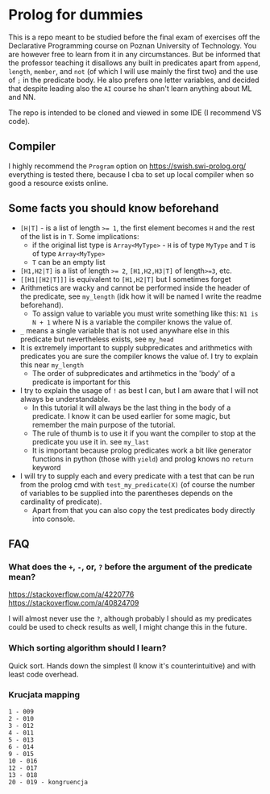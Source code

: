 # Prolog for dummies
This is a repo meant to be studied before the final exam of exercises off the Declarative Programming course on Poznan University of Technology. You are however free to learn from it in any circumstances. But be informed that the professor teaching it disallows any built in predicates apart from `append`, `length`, `member`, and `not` (of which I will use mainly the first two) and the use of `;` in the predicate body. He also prefers one letter variables, and decided that despite leading also the `AI` course he shan't learn anything about ML and NN. 

The repo is intended to be cloned and viewed in some IDE (I recommend VS code).

## Compiler
I highly recommend the `Program` option on https://swish.swi-prolog.org/ everything is tested there, because I cba to set up local compiler when so good a resource exists online.

## Some facts you should know beforehand

* `[H|T]` - is a list of length `>= 1`, the first element becomes `H` and the rest of the list is in `T`. Some implications:
    * if the original list type is `Array<MyType>` - `H` is of type `MyType` and `T` is of type `Array<MyType>`
    * `T` can be an empty list
* `[H1,H2|T]` is a list of length `>= 2`, `[H1,H2,H3|T]` of length`>=3`, etc.
* `[[H1|[H2|T]]]` is equivalent to `[H1,H2|T]` but I sometimes forget
* Arithmetics are wacky and cannot be performed inside the header of the predicate, see `my_length` (idk how it will be named I write the readme beforehand).
    * To assign value to variable you must write something like this: `N1 is N + 1` where N is a variable the compiler knows the value of.
* `_` means a single variable that is not used anywhare else in this predicate but nevertheless exists, see `my_head`
* It is extremely important to supply subpredicates and arithmetics with predicates you are sure the compiler knows the value of. I try to explain this near `my_length`
    * The order of subpredicates and artihmetics in the 'body' of a predicate is important for this
* I try to explain the usage of `!` as best I can, but I am aware that I will not always be understandable.
    * In this tutorial it will always be the last thing in the body of a predicate. I know it can be used earlier for some magic, but remember the main purpose of the tutorial.
    * The rule of thumb is to use it if you want the compiler to stop at the predicate you use it in. see `my_last`  
    * It is important because prolog predicates work a bit like generator functions in python (those with `yield`) and prolog knows no `return` keyword
* I will try to supply each and every predicate with a test that can be run from the prolog cmd with `test_my_predicate(X)` (of course the number of variables to be supplied into the parentheses depends on the cardinality of predicate).
    * Apart from that you can also copy the test predicates body directly into console.


## FAQ

### What does the `+`, `-`, or, `?` before the argument of the predicate mean?
https://stackoverflow.com/a/4220776
https://stackoverflow.com/a/40824709

I will almost never use the `?`, although probably I should as my predicates could be used to check results as well, I might change this in the future.

### Which sorting algorithm should I learn?

Quick sort. Hands down the simplest (I know it's counterintuitive) and with least code overhead.

### Krucjata mapping 
```
1 - 009
2 - 010
3 - 012
4 - 011
5 - 013
6 - 014
9 - 015
10 - 016
12 - 017
13 - 018
20 - 019 - kongruencja

```